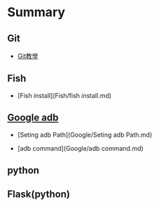 # Summary

<!-- ## Overview -->


<!-- * [My Awesome API](README.md) -->

## Git

* [Git教學](Git.md)

## Fish

* [Fish install](Fish/fish install.md)

## [Google adb](Google/README.md)

* [Seting adb Path](Google/Seting adb Path.md)

* [adb command](Google/adb command.md)

## python 



## Flask(python)